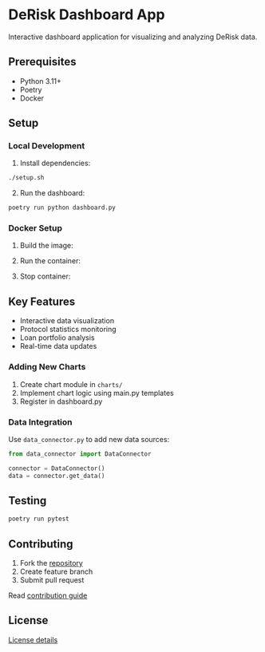 # DeRisk Dashboard App

Interactive dashboard application for visualizing and analyzing DeRisk data.


## Prerequisites

- Python 3.11+
- Poetry
- Docker 

## Setup

### Local Development

1. Install dependencies:
```bash
./setup.sh
```

2. Run the dashboard:
```bash
poetry run python dashboard.py
```

### Docker Setup

1. Build the image:


2. Run the container:

3. Stop container:

## Key Features

- Interactive data visualization
- Protocol statistics monitoring
- Loan portfolio analysis
- Real-time data updates

### Adding New Charts

1. Create chart module in `charts/`
2. Implement chart logic using main.py templates
3. Register in dashboard.py

### Data Integration

Use `data_connector.py` to add new data sources:

```python
from data_connector import DataConnector

connector = DataConnector()
data = connector.get_data()
```

## Testing

```bash
poetry run pytest
```

## Contributing

1. Fork the [repository](https://github.com/CarmineOptions/derisk-research)
2. Create feature branch
3. Submit pull request

Read [contribution guide](CONTRIBUTING.md)

## License

[License details](https://github.com/CarmineOptions/derisk-research/blob/master/LICENSE.txt)
